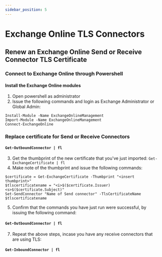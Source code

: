 ```yaml
---
sidebar_position: 5
---
```


# Exchange Online TLS Connectors

## Renew an Exchange Online Send or Receive Connector TLS Certificate

### Connect to Exchange Online through Powershell

#### Install the Exchange Online modules

1. Open powershell as administrator
2. Issue the following commands and login as Exchange Administrator or Global Admin:
```
Install-Module -Name ExchangeOnlineManagement
Import-Module -Name ExchangeOnlineManagement
Connect-ExchangeOnline
```

### Replace certificate for Send or Receive Connectors

#### `Get-OutboundConnector | fl`

3. Get the thumbprint of the new certificate that you've just imported:
`Get-ExchangeCertificate | fl `
4. Make note of the thumbprint and issue the following commands:
```
$certificate = Get-ExchangeCertificate -Thumbprint "<insert thumbprint>"
$tlscertificatename = "<i>$($certificate.Issuer)<s>$($certificate.Subject)"
Set-SendConnector "Name of Send connector" -TlsCertificateName $tlscertificatename
```
5. Confirm that the commands you have just run were successful, by issuing the following command:

#### `Get-OutboundConnector | fl`

7. Repeat the above steps, incase you have any receive connectors that are using TLS:

#### `Get-InboundConnector | fl`